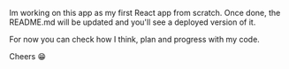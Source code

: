 Im working on this app as my first React app from scratch.
Once done, the README.md will be updated and you'll see a deployed version of it.

For now you can check how I think, plan and progress with my code.

Cheers 😁

<!-- TODO  REWRITE README.MD FILE -->
